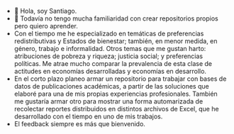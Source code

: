 - 👋 Hola, soy Santiago.
- 👀 Todavía no tengo mucha familiaridad con crear repositorios propios pero quiero aprender.
- Con el tiempo me he especializado en temáticas de preferencias redistributivas y Estados de bienestar; también, en menor medida, en género, trabajo e informalidad. Otros temas que me gustan harto: atribuciones de pobreza y riqueza; justicia social; y preferencias políticas. Me atrae mucho comparar la prevalencia de esta clase de actitudes en economías desarrolladas y economías en desarrollo.
- En el corto plazo planeo armar un repositorio para trabajar con bases de datos de publicaciones académicas, a partir de las soluciones que elaboré para una de mis propias experiencias profesionales. También me gustaría armar otro para mostrar una forma automarizada de recolectar reportes distribuidos en distintos archivos de Excel, que he desarrollado con el tiempo en uno de mis trabajos.
- El feedback siempre es más que bienvenido.

<!---
sortuzar/sortuzar is a ✨ special ✨ repository because its `README.md` (this file) appears on your GitHub profile.
You can click the Preview link to take a look at your changes.
--->

